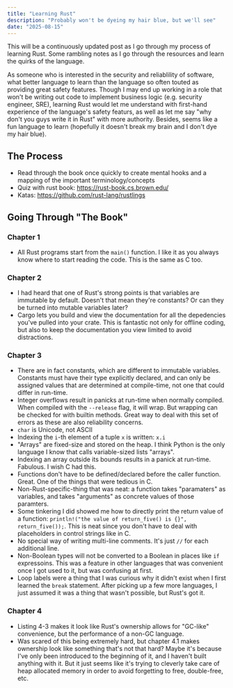 ```yaml
---
title: "Learning Rust"
description: "Probably won't be dyeing my hair blue, but we'll see"
date: "2025-08-15"
---
```


This will be a continuously updated post as I go through my process of learning Rust. Some rambling notes as I go through the resources and learn the quirks of the language.

As someone who is interested in the security and reliablility of software, what better language to learn than the language so often touted as providing great safety features. Though I may end up working in a role that won't be writing out code to implement business logic (e.g. security engineer, SRE), learning Rust would let me understand with first-hand experience of the language's safety featurs, as well as let me say "why don't you guys write it in Rust" with more authority. Besides, seems like a fun language to learn (hopefully it doesn't break my brain and I don't dye my hair blue).

## The Process

- Read through the book once quickly to create mental hooks and a mapping of the important terminology/concepts
- Quiz with rust book: <https://rust-book.cs.brown.edu/>
- Katas: <https://github.com/rust-lang/rustlings>

## Going Through "The Book"

### Chapter 1

- All Rust programs start from the `main()` function. I like it as you always know where to start reading the code. This is the same as C too.

### Chapter 2

- I had heard that one of Rust's strong points is that variables are immutable by default. Doesn't that mean they're constants? Or can they be turned into mutable variables later?
- Cargo lets you build and view the documentation for all the depedencies you've pulled into your crate. This is fantastic not only for offline coding, but also to keep the documentation you view limited to avoid distractions.

### Chapter 3

- There are in fact constants, which are different to immutable variables. Constants must have their type explicitly declared, and can only be assigned values that are determined at compile-time, not one that could differ in run-time.
- Integer overflows result in panicks at run-time when normally compiled. When compiled with the `--release` flag, it will wrap. But wrapping can be checked for with builtin methods. Great way to deal with this set of errors as these are also reliability concerns.
- `char` is Unicode, not ASCII
- Indexing the `i`-th element of a tuple `x` is written: `x.i`
- "Arrays" are fixed-size and stored on the heap. I think Python is the only language I know that calls variable-sized lists "arrays".
- Indexing an array outside its bounds results in a panick at run-time. Fabulous. I wish C had this.
- Functions don't have to be defined/declared before the caller function. Great. One of the things that were tedious in C.
- Non-Rust-specific-thing that was neat: a function takes "paramaters" as variables, and takes "arguments" as concrete values of those paramters.
- Some tinkering I did showed me how to directly print the return value of a function: `println!("the value of return_five() is {}", return_five());`. This is neat since you don't have to deal with placeholders in control strings like in C.
- No special way of writing multi-line comments. It's just `//` for each additional line.
- Non-Boolean types will not be converted to a Boolean in places like `if` expressoins. This was a feature in other languages that was convenient once I got used to it, but was confusing at first.
- Loop labels were a thing that I was curious why it didn't exist when I first learned the `break` statement. After picking up a few more languages, I just assumed it was a thing that wasn't possible, but Rust's got it.

### Chapter 4

- Listing 4-3 makes it look like Rust's ownership allows for "GC-like" convenience, but the performance of a non-GC language.
- Was scared of this being extremely hard, but chapter 4.1 makes ownership look like something that's not that hard? Maybe it's because I've only been introduced to the beginning of it, and I haven't built anything with it. But it just seems like it's trying to cleverly take care of heap allocated memory in order to avoid forgetting to free, double-free, etc.
